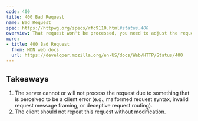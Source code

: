 ```yaml
---
code: 400
title: 400 Bad Request
name: Bad Request
spec: https://httpwg.org/specs/rfc9110.html#status.400
overview: That request won't be processed, you need to adjust the request.
more:
- title: 400 Bad Request
  from: MDN web docs
  url: https://developer.mozilla.org/en-US/docs/Web/HTTP/Status/400
---
```


## Takeaways

1. The server cannot or will not process the request due to something that is perceived to be a client error (e.g., malformed request syntax, invalid request message framing, or deceptive request routing).
1. The client should not repeat this request without modification.
